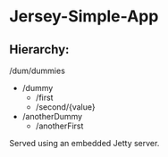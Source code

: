 # Jersey-Simple-App

## Hierarchy:

/dum/dummies
- /dummy
    - /first
    - /second/{value}
- /anotherDummy
    - /anotherFirst
    
Served using an embedded Jetty server.

